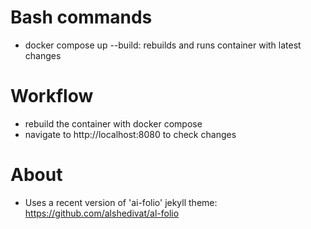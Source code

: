 # Bash commands
- docker compose up --build: rebuilds and runs container with latest changes

# Workflow
- rebuild the container with docker compose
- navigate to http://localhost:8080 to check changes

# About
- Uses a recent version of 'ai-folio' jekyll theme: https://github.com/alshedivat/al-folio